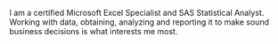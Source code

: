 I am a certified Microsoft Excel Specialist and SAS Statistical Analyst. 
Working with data, obtaining, analyzing and reporting it to make sound business decisions is what interests me most.

<!---
marcinportfolio/marcinportfolio is a ✨ special ✨ repository because its `README.md` (this file) appears on your GitHub profile.
You can click the Preview link to take a look at your changes.
--->
